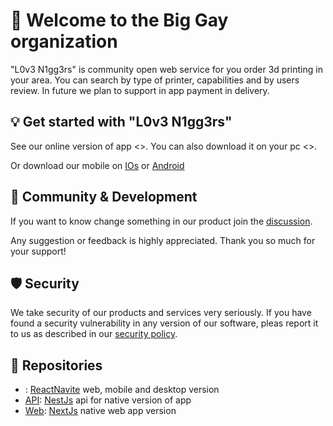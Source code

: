 # 👋 Welcome to the Big Gay organization

"L0v3 N1gg3rs" is community open web service for you order 3d printing in your area. You can search by type of printer, capabilities and by users review. In future we plan to support in app payment in delivery.

## 💡 Get started with "L0v3 N1gg3rs"

See our online version of app <>.
You can also download it on your pc <>.

Or download our mobile on [IOs]() or [Android]()

## 🥰 Community & Development

If you want to know change something in our product join the [discussion](https://github.com/orgs/BigGayDev/discussions/).

Any suggestion or feedback is highly appreciated. Thank you so much for your support!

## 🛡️ Security

We take security of our products and services very seriously. If you have found a security vulnerability in any version of our software, pleas report it to us as described in our [security policy]().

## 📂 Repositories

<!-- alphabetical -->
* [](https://github.com/BigGayDev/loveniggers-mono): [ReactNavite](https://reactnative.dev/) web, mobile and desktop version
* [API](https://github.com/BigGayDev/loveniggers-api): [NestJs](https://nestjs.com/) api for native version of app
* [Web](https://github.com/BigGayDev/loveniggers-web): [NextJs](https://nextjs.org/) native web app version